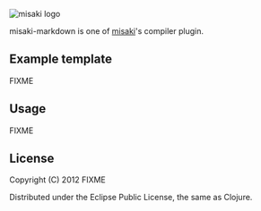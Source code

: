 ![misaki logo](https://github.com/liquidz/misaki/raw/master/sample/public/img/logo.png)

misaki-markdown is one of [misaki](https://github.com/liquidz/misaki)'s compiler plugin.

## Example template

FIXME

## Usage

FIXME

## License

Copyright (C) 2012 FIXME

Distributed under the Eclipse Public License, the same as Clojure.
